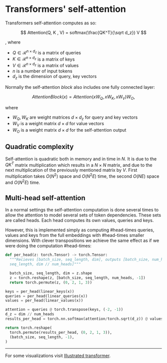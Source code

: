 # Transformers' self-attention

Transformers self-attention computes as so:

$$
Attention(Q, K , V) = softmax(\frac{QK^T}{\sqrt d_z}) V
$$

, where

- $Q \in \mathcal{R}^{n\times d_z}$ is a matrix of queries
- $K \in \mathcal{R}^{n\times d_z}$ is a matrix of keys
- $V \in \mathcal{R}^{n\times d_z}$ is a matrix of values
- $n$ is a number of input tokens
- $d_z$ is the dimension of query, key vectors

Normally the self-attention *block* also includes one fully connected layer:

$$
AttentionBlock(x) = Attention(xW_Q, xW_K, xW_V) W_O,
$$

where

- $W_Q, W_K$ are weight matrices $d \times d_z$ for query and key vectors
- $W_V$ is a weight matrix $d \times d$ for value vectors
- $W_O$ is a weight matrix $d \times d$ for the self-attention output

## Quadratic complexity

Self-attention is quadratic both in memory and in time in $N$. It is due to the
$QK^T$ matrix multiplication which results in a $N\times N$ matrix, and due to
the next multiplication of the previously mentioned matrix by $V$. First
multiplication takes $O(N^2)$ space and $O(N^2E)$ time, the second $O(NE)$ space
and $O(N^2E)$ time.

## Multi-head self-attention

In a normal settings the self-attention computation is done several times to
allow the attention to model several sets of token dependencies. These sets are
called heads. Each head computes its own values, queries and keys.

However, this is implemented simply as computing #head-times queries, values and
keys from the full embeddings with #head-times smaller dimensions. With clever
transpositions we achieve the same effect as if we were doing the computation
#head-times:

```python
def per_head(z: torch.Tensor) -> torch.Tensor:
  """Recieves [batch_size, seq_length, dim], outputs [batch_size, num_heads,
  seq_length, dim // num_heads]"""

  batch_size, seq_length, dim = z.shape
  z = torch.reshape(z, [batch_size, seq_length, num_heads, -1])
  return torch.permute(z, (0, 2, 1, 3))

keys = per_head(linear_keys(x))
queries = per_head(linear_queries(x))
values = per_head(linear_values(x))

attention = queries @ torch.transpose(keys, (-2, -1))
d_z = dim // num_heads
results_per_head = torch.nn.softmax(attention/torch.sqrt(d_z)) @ values

return torch.reshape(
  torch.permute(results_per_head, (0, 2, 1, 3)),
  (batch_size, seq_length, -1),
)
```

---
For some visualizations visit [Illustrated
transformer](http://jalammar.github.io/illustrated-transformer/).
